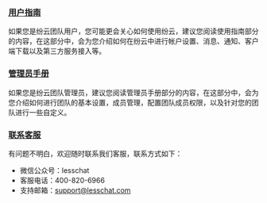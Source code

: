 ### [用户指南](using.md)
如果您是纷云团队用户，您可能更会关心如何使用纷云，建议您阅读使用指南部分的内容，在这部分中，会为您介绍如何在纷云中进行帐户设置、消息、通知、客户端下载以及第三方服务接入等。

### [管理员手册](admin.md)
如果您是纷云团队管理员，建议您阅读管理员手册部分的内容，在这部分中，会为您介绍如何进行团队的基本设置，成员管理，配置团队成员权限，以及针对您的团队进行一些自定义。

### [联系客服](support.md)
有问题不明白，欢迎随时联系我们客服，联系方式如下：

* 微信公众号：lesschat
* 客服电话：400-820-6966
* 支持邮箱：support@lesschat.com
